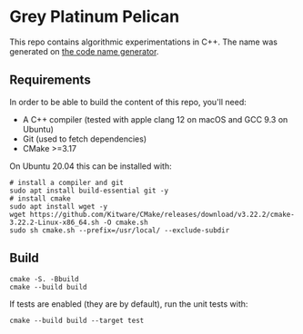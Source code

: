 # Grey Platinum Pelican

This repo contains algorithmic experimentations in C++.
The name was generated on [the code name generator](https://www.codenamegenerator.com).

## Requirements

In order to be able to build the content of this repo, you'll need:

- A C++ compiler (tested with apple clang 12 on macOS and GCC 9.3 on Ubuntu)
- Git (used to fetch dependencies)
- CMake >=3.17

On Ubuntu 20.04 this can be installed with:
```
# install a compiler and git
sudo apt install build-essential git -y
# install cmake
sudo apt install wget -y
wget https://github.com/Kitware/CMake/releases/download/v3.22.2/cmake-3.22.2-Linux-x86_64.sh -O cmake.sh
sudo sh cmake.sh --prefix=/usr/local/ --exclude-subdir
```

## Build

```
cmake -S. -Bbuild
cmake --build build
```

If tests are enabled (they are by default), run the unit tests with:
```
cmake --build build --target test
```
